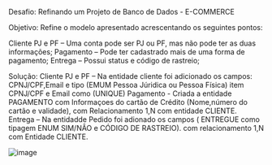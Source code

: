 Desafio: Refinando um Projeto de Banco de Dados - E-COMMERCE

Objetivo:
Refine o modelo apresentado acrescentando os seguintes pontos:

Cliente PJ e PF – Uma conta pode ser PJ ou PF, mas não pode ter as duas informações;
Pagamento – Pode ter cadastrado mais de uma forma de pagamento;
Entrega – Possui status e código de rastreio;

Solução: 
Cliente PJ e PF – Na entidade cliente foi adicionado os campos: CPNJ/CPF,Email e tipo (EMUM Pessoa Júridica ou Pessoa Física) item CPNJ/CPF e Email como (UNIQUE)
Pagamento - Criada a entidade PAGAMENTO com Informaçoes do cartão de Crédito (Nome,número do cartão e validade), com Relacionamento 1,N com entidade CLIENTE.
Entrega – Na entidadde Pedido foi adionado os campos ( ENTREGUE como tipagem ENUM SIM/NÂO e CÓDIGO DE RASTREIO). com relacionamento 1,N com Entidade CLIENTE.

![image](https://github.com/user-attachments/assets/a94a5068-cd26-4073-a29c-aa5c59cda1c2)

